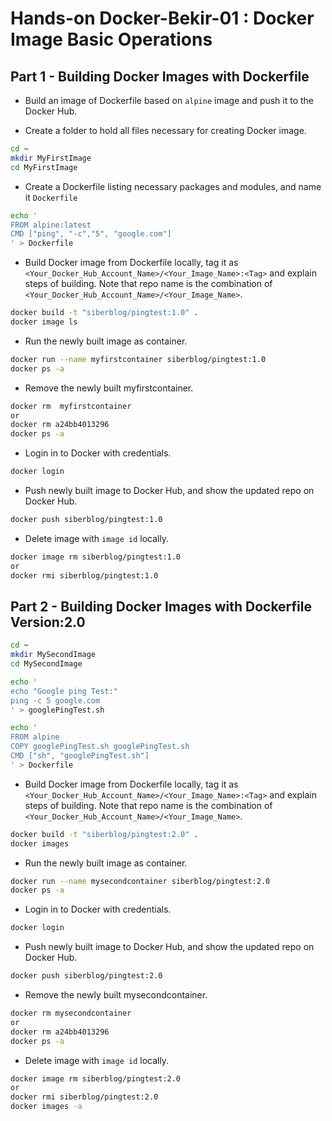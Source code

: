 # Hands-on Docker-Bekir-01 : Docker Image Basic Operations

## Part 1 - Building Docker Images with Dockerfile

- Build an image of Dockerfile based on `alpine` image and push it to the Docker Hub.

- Create a folder to hold all files necessary for creating Docker image.

```bash
cd ~
mkdir MyFirstImage
cd MyFirstImage
```

- Create a Dockerfile listing necessary packages and modules, and name it `Dockerfile`
  
```bash
echo '
FROM alpine:latest
CMD ["ping", "-c","5", "google.com"]
' > Dockerfile
```


- Build Docker image from Dockerfile locally, tag it as `<Your_Docker_Hub_Account_Name>/<Your_Image_Name>:<Tag>` and explain steps of building. Note that repo name is the combination of `<Your_Docker_Hub_Account_Name>/<Your_Image_Name>`.

```bash
docker build -t "siberblog/pingtest:1.0" .
docker image ls
```


- Run the newly built image as container.

```bash
docker run --name myfirstcontainer siberblog/pingtest:1.0
docker ps -a
```


- Remove the newly built myfirstcontainer.

```bash
docker rm  myfirstcontainer
or 
docker rm a24bb4013296
docker ps -a
```


- Login in to Docker with credentials.

```bash
docker login
```


- Push newly built image to Docker Hub, and show the updated repo on Docker Hub.

```bash
docker push siberblog/pingtest:1.0
```


- Delete image with `image id` locally.

```bash
docker image rm siberblog/pingtest:1.0
or 
docker rmi siberblog/pingtest:1.0
```



## Part 2 - Building Docker Images with Dockerfile Version:2.0


```bash
cd ~
mkdir MySecondImage
cd MySecondImage
```

```bash
echo '
echo "Google ping Test:"
ping -c 5 google.com
' > googlePingTest.sh
```


```bash
echo '
FROM alpine
COPY googlePingTest.sh googlePingTest.sh
CMD ["sh", "googlePingTest.sh"]
' > Dockerfile
```


- Build Docker image from Dockerfile locally, tag it as `<Your_Docker_Hub_Account_Name>/<Your_Image_Name>:<Tag>` and explain steps of building. Note that repo name is the combination of `<Your_Docker_Hub_Account_Name>/<Your_Image_Name>`.

```bash
docker build -t "siberblog/pingtest:2.0" .
docker images
```


- Run the newly built image as container.

```bash
docker run --name mysecondcontainer siberblog/pingtest:2.0
docker ps -a
```


- Login in to Docker with credentials.

```bash
docker login
```


- Push newly built image to Docker Hub, and show the updated repo on Docker Hub.

```bash
docker push siberblog/pingtest:2.0
```


- Remove the newly built mysecondcontainer.

```bash
docker rm mysecondcontainer
or 
docker rm a24bb4013296
docker ps -a
```


- Delete image with `image id` locally.

```bash
docker image rm siberblog/pingtest:2.0
or 
docker rmi siberblog/pingtest:2.0
docker images -a
```
